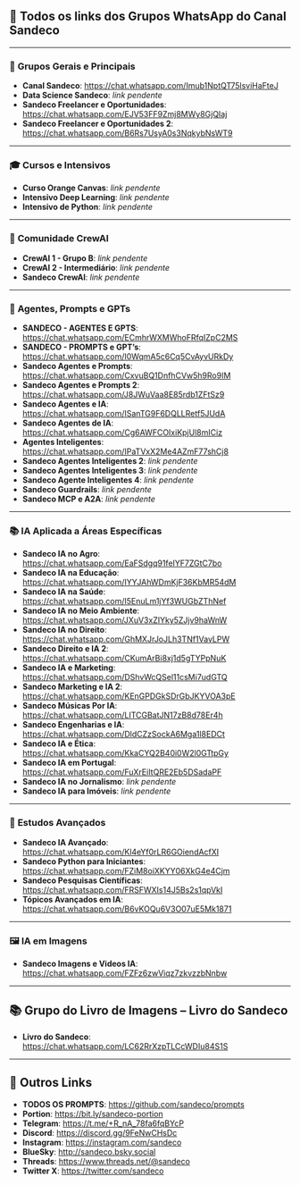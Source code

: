 ## 🌟 **Todos os links dos Grupos WhatsApp do Canal Sandeco**

---

### 🌟 **Grupos Gerais e Principais**
- **Canal Sandeco**: https://chat.whatsapp.com/Imub1NptQT75lsviHaFteJ  
- **Data Science Sandeco**: _link pendente_  
- **Sandeco Freelancer e Oportunidades**: https://chat.whatsapp.com/EJV53FF9Zmj8MWy8GjQIaj  
- **Sandeco Freelancer e Oportunidades 2**: https://chat.whatsapp.com/B6Rs7UsyA0s3NqkybNsWT9  

---

### 🎓 **Cursos e Intensivos**
- **Curso Orange Canvas**: _link pendente_  
- **Intensivo Deep Learning**: _link pendente_  
- **Intensivo de Python**: _link pendente_  

---

### 🎯 **Comunidade CrewAI**
- **CrewAI 1 - Grupo B**: _link pendente_  
- **CrewAI 2 - Intermediário**: _link pendente_  
- **Sandeco CrewAI**: _link pendente_  

---

### 🤖 **Agentes, Prompts e GPTs**
- **SANDECO - AGENTES E GPTS**: https://chat.whatsapp.com/ECmhrWXMWhoFRfqIZpC2MS  
- **SANDECO - PROMPTS e GPT’s**: https://chat.whatsapp.com/I0WqmA5c6Cq5CvAyvURkDy  
- **Sandeco Agentes e Prompts**: https://chat.whatsapp.com/CxvuBQ1DnfhCVw5h9Ro9IM  
- **Sandeco Agentes e Prompts 2**: https://chat.whatsapp.com/J8JWuVaa8E85rdb1ZFtSz9  
- **Sandeco Agentes e IA**: https://chat.whatsapp.com/ISanTG9F6DQLLRetf5JUdA  
- **Sandeco Agentes de IA**: https://chat.whatsapp.com/Cg6AWFCOIxiKpjUl8mICiz  
- **Agentes Inteligentes**: https://chat.whatsapp.com/IPaTVxX2Me4AZmF77shCj8  
- **Sandeco Agentes Inteligentes 2**: _link pendente_  
- **Sandeco Agentes Inteligentes 3**: _link pendente_  
- **Sandeco Agente Inteligentes 4**: _link pendente_  
- **Sandeco Guardrails**: _link pendente_  
- **Sandeco MCP e A2A**: _link pendente_  

---

### 📚 **IA Aplicada a Áreas Específicas**
- **Sandeco IA no Agro**: https://chat.whatsapp.com/EaFSdgq91feIYF7ZGtC7bo  
- **Sandeco IA na Educação**: https://chat.whatsapp.com/IYYJAhWDmKjF36KbMR54dM  
- **Sandeco IA na Saúde**: https://chat.whatsapp.com/I5EnuLm1jYf3WUGbZThNef  
- **Sandeco IA no Meio Ambiente**: https://chat.whatsapp.com/JXuV3xZIYky5ZJjv9haWnW  
- **Sandeco IA no Direito**: https://chat.whatsapp.com/GhMXJrJoJLh3TNf1VavLPW  
- **Sandeco Direito e IA 2**: https://chat.whatsapp.com/CKumArBi8xj1d5gTYPpNuK  
- **Sandeco IA e Marketing**: https://chat.whatsapp.com/DShvWcQSel11csMi7udGTQ  
- **Sandeco Marketing e IA 2**: https://chat.whatsapp.com/KEnGPDGkSDrGbJKYVOA3pE  
- **Sandeco Músicas Por IA**: https://chat.whatsapp.com/LITCGBatJN17zB8d78Er4h  
- **Sandeco Engenharias e IA**: https://chat.whatsapp.com/DldCZzSockA6Mga1l8EDCt  
- **Sandeco IA e Ética**: https://chat.whatsapp.com/KkaCYQ2B40i0W2l0GTtpGy  
- **Sandeco IA em Portugal**: https://chat.whatsapp.com/FuXrEiItQRE2Eb5DSadaPF  
- **Sandeco IA no Jornalismo**: _link pendente_  
- **Sandeco IA para Imóveis**: _link pendente_  

---

### 🧠 **Estudos Avançados**
- **Sandeco IA Avançado**: https://chat.whatsapp.com/Kl4eYf0rLR6GOiendAcfXI  
- **Sandeco Python para Iniciantes**: https://chat.whatsapp.com/FZiM8oiXKYY06XkG4e4Cjm  
- **Sandeco Pesquisas Científicas**: https://chat.whatsapp.com/FRSFWXIs14J5Bs2s1qpVkI  
- **Tópicos Avançados em IA**: https://chat.whatsapp.com/B6vKOQu6V3O07uE5Mk1871  

---

### 🖼️ **IA em Imagens**
- **Sandeco Imagens e Videos IA**: https://chat.whatsapp.com/FZFz6zwViqz7zkvzzbNnbw  


---

## 📚 **Grupo do Livro de Imagens – Livro do Sandeco**
- **Livro do Sandeco**: https://chat.whatsapp.com/LC62RrXzpTLCcWDIu84S1S  

---

## 🔗 **Outros Links**
- **TODOS OS PROMPTS**: https://github.com/sandeco/prompts  
- **Portion**: https://bit.ly/sandeco-portion  
- **Telegram**: https://t.me/+R_nA_78fa6fqBYcP  
- **Discord**: https://discord.gg/9FeNwCHsDc  
- **Instagram**: https://instagram.com/sandeco  
- **BlueSky**: http://sandeco.bsky.social  
- **Threads**: https://www.threads.net/@sandeco  
- **Twitter X**: https://twitter.com/sandeco  
